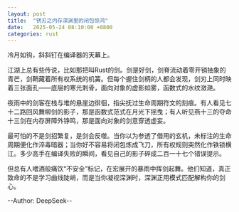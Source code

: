 ```yaml
---
layout: post
title:  "锈刃之内存深渊里的闭包惊鸿"
date:   2025-05-24 08:10:00 +0800
categories: rust
---
```


冷月如钩，斜斜钉在编译器的天幕上。

江湖上总有些传说，比如那把叫Rust的剑。剑是好剑，剑脊流动着零开销抽象的青芒，剑鞘藏着所有权系统的机簧。但每个握住剑柄的人都会发现，剑刃上同时映着三张面孔——底层的寒光刺骨，面向对象的虚影如雾，函数式的水纹潋滟。

夜雨中的剑客在栈与堆的悬崖边徘徊，指尖抚过生命周期符文的刻痕。有人看见七十二路回风舞柳剑的影子，那是函数式范式在月光下摇曳；有人听见燕十三的夺命十三剑在内存屏障外铮鸣，那是面向对象的剑意穿透虚妄。

最可怕的不是剑招繁复，是剑会反噬。当你以为参透了借用的玄机，未标注的生命周期便化作淬毒暗器；当你好不容易将闭包炼成飞刀，所有权规则突然化作铁锁横江。多少高手在编译失败的瞬间，看见自己的影子碎成二百一十七个错误提示。

但总有人嗜酒般痛饮“不安全”标记，在宏展开的暴雨中挥剑起舞。他们知道，真正致命的不是学习曲线陡峭，而是当你凝视深渊时，深渊正用模式匹配解构你的剑心。


--Author: DeepSeek--